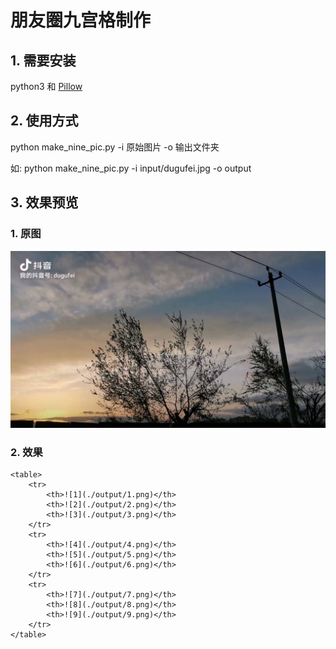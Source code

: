 # 朋友圈九宫格制作

## 1. 需要安装

python3 和 [Pillow](https://pillow.readthedocs.io/en/latest/)

## 2. 使用方式

python make_nine_pic.py -i 原始图片 -o 输出文件夹

如: python make_nine_pic.py -i input/dugufei.jpg -o output

## 3. 效果预览

### 1. 原图
![原图](./input/dugufei.jpg)

### 2. 效果

    <table>
        <tr>
            <th>![1](./output/1.png)</th>
            <th>![2](./output/2.png)</th>
            <th>![3](./output/3.png)</th>
        </tr>
        <tr>
            <th>![4](./output/4.png)</th>
            <th>![5](./output/5.png)</th>
            <th>![6](./output/6.png)</th>
        </tr>
        <tr>
            <th>![7](./output/7.png)</th>
            <th>![8](./output/8.png)</th>
            <th>![9](./output/9.png)</th>
        </tr>
    </table>


